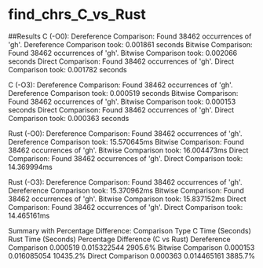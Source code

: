 # find_chrs_C_vs_Rust

##Results
C (-O0):
Dereference Comparison: Found 38462 occurrences of 'gh'.
Dereference Comparison took: 0.001861 seconds
Bitwise Comparison: Found 38462 occurrences of 'gh'.
Bitwise Comparison took: 0.002066 seconds
Direct Comparison: Found 38462 occurrences of 'gh'.
Direct Comparison took: 0.001782 seconds

C (-O3):
Dereference Comparison: Found 38462 occurrences of 'gh'.
Dereference Comparison took: 0.000519 seconds
Bitwise Comparison: Found 38462 occurrences of 'gh'.
Bitwise Comparison took: 0.000153 seconds
Direct Comparison: Found 38462 occurrences of 'gh'.
Direct Comparison took: 0.000363 seconds

Rust (-O0):
Dereference Comparison: Found 38462 occurrences of 'gh'.
Dereference Comparison took: 15.570645ms
Bitwise Comparison: Found 38462 occurrences of 'gh'.
Bitwise Comparison took: 16.004473ms
Direct Comparison: Found 38462 occurrences of 'gh'.
Direct Comparison took: 14.369994ms

Rust (-O3):
Dereference Comparison: Found 38462 occurrences of 'gh'.
Dereference Comparison took: 15.370962ms
Bitwise Comparison: Found 38462 occurrences of 'gh'.
Bitwise Comparison took: 15.837152ms
Direct Comparison: Found 38462 occurrences of 'gh'.
Direct Comparison took: 14.465161ms

Summary with Percentage Difference:
Comparison Type	         C Time (Seconds)	   Rust Time (Seconds)	    Percentage Difference (C vs Rust)
Dereference Comparison	 0.000519	           0.015322544	            2905.6%
Bitwise Comparison	     0.000153	           0.016085054	            10435.2%
Direct Comparison	       0.000363	           0.014465161	            3885.7%
